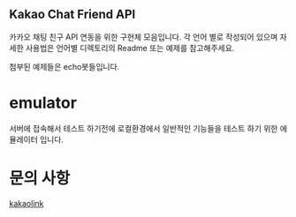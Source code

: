 ## Kakao Chat Friend API

카카오 채팅 친구 API 연동을 위한 구현체 모음입니다.
각 언어 별로 작성되어 있으며 자세한 사용법은
언어별 디렉토리의 Readme 또는 예제를 참고해주세요.

첨부된 예제들은 echo봇들입니다.

# emulator

서버에 접속해서 테스트 하기전에 로컬환경에서 일반적인
기능들을 테스트 하기 위한 에뮬레이터 입니다.

# 문의 사항
[kakaolink](mailto://kakaolink@kakao.com)
